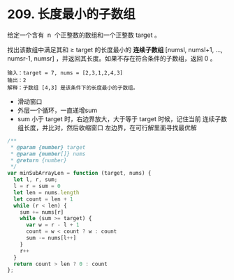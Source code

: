 # 209. 长度最小的子数组


给定一个含有  n  个正整数的数组和一个正整数 target 。

找出该数组中满足其和 ≥ target 的长度最小的 **连续子数组** [numsl, numsl+1, ..., numsr-1, numsr] ，并返回其长度。如果不存在符合条件的子数组，返回 0 。

```
输入：target = 7, nums = [2,3,1,2,4,3]
输出：2
解释：子数组 [4,3] 是该条件下的长度最小的子数组。
```

- 滑动窗口
- 外层一个循环，一直递增sum
- sum 小于 target 时，右边界放大，大于等于 target 时候，记住当前 连续子数组长度，并比对，然后收缩窗口 左边界，在可行解里面寻找最优解

```js
/**
 * @param {number} target
 * @param {number[]} nums
 * @return {number}
 */
var minSubArrayLen = function (target, nums) {
  let l, r, sum;
  l = r = sum = 0
  let len = nums.length
  let count = len + 1
  while (r < len) {
    sum += nums[r]
    while (sum >= target) {
      var w = r - l + 1
      count = w < count ? w : count
      sum -= nums[l++]
    }
    r++
  }
  return count > len ? 0 : count
};
```